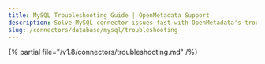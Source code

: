 ```yaml
---
title: MySQL Troubleshooting Guide | OpenMetadata Support
description: Solve MySQL connector issues fast with OpenMetadata's troubleshooting guide. Fix connection errors, authentication problems, and data ingestion failures.
slug: /connectors/database/mysql/troubleshooting
---
```


{% partial file="/v1.8/connectors/troubleshooting.md" /%}
